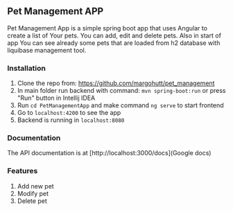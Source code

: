 ## Pet Management APP

Pet Management App is a simple spring boot app that uses Angular to create a list of Your pets. You can add, edit and delete pets. Also in start of app You can see already some pets that are loaded from h2 database with liquibase management tool.

### Installation

1. Clone the repo from: https://github.com/margohutt/pet_management
2. In main folder run backend with command: `mvn spring-boot:run` or press "Run" button in Intellij IDEA
3. Run `cd PetManagementApp` and make command `ng serve` to start frontend
4. Go to `localhost:4200` to see the app
5. Backend is running in `localhost:8080`

### Documentation

The API documentation is at [http://localhost:3000/docs](Google docs)

### Features
1. Add new pet
2. Modify pet
3. Delete pet